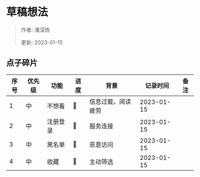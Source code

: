 # 草稿想法

> 作者: 潘深练
>
> 更新: 2023-01-15

## 点子碎片

|序号   |优先级   |功能         |进度    |背景                               |记录时间     | 备注       |
|-------|--------|-------------|--------|----------------------------------|------------|------------|
|1      |中      |不想看       |🚧      |信息过载，阅读疲劳                  | 2023-01-15 |            | 
|2      |中      |注册登录     |🚧      |服务连接                           | 2023-01-15 |            |  
|3      |中      |黑名单       |🚧      |恶意访问                           | 2023-01-15 |            | 
|4      |中      |收藏         |🚧      |主动筛选                           | 2023-01-15 |            | 